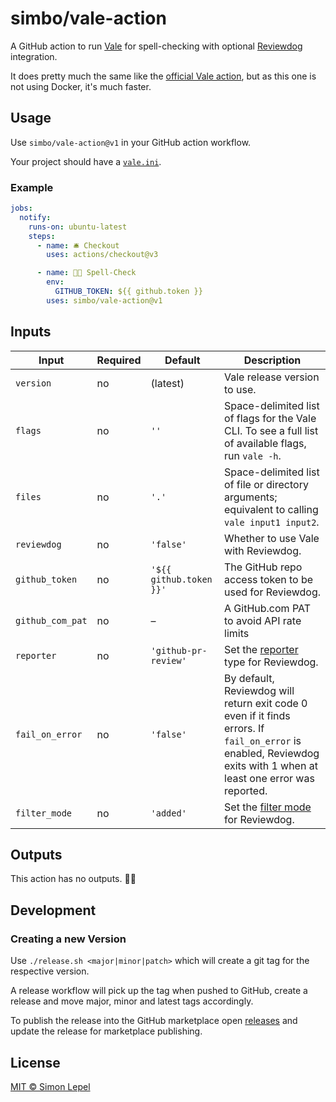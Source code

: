 # simbo/vale-action

A GitHub action to run [Vale](https://vale.sh/) for spell-checking with optional
[Reviewdog](https://github.com/reviewdog/reviewdog) integration.

It does pretty much the same like the [official Vale action](https://github.com/errata-ai/vale-action),
but as this one is not using Docker, it's much faster.

## Usage

Use `simbo/vale-action@v1` in your GitHub action workflow.

Your project should have a [`vale.ini`](https://vale.sh/docs/vale-cli/structure/).

### Example

```yml
jobs:
  notify:
    runs-on: ubuntu-latest
    steps:
      - name: 🛎 Checkout
        uses: actions/checkout@v3

      - name: 🧑‍🏫 Spell-Check
        env:
          GITHUB_TOKEN: ${{ github.token }}
        uses: simbo/vale-action@v1
```

## Inputs

| Input            | Required | Default                 | Description                                                                                                                                                        |
| ---------------- | -------- | ----------------------- | ------------------------------------------------------------------------------------------------------------------------------------------------------------------ |
| `version`        | no       | (latest)                | Vale release version to use.                                                                                                                                       |
| `flags`          | no       | `''`                    | Space-delimited list of flags for the Vale CLI. To see a full list of available flags, run `vale -h`.                                                              |
| `files`          | no       | `'.'`                   | Space-delimited list of file or directory arguments; equivalent to calling `vale input1 input2`.                                                                   |
| `reviewdog`      | no       | `'false'`               | Whether to use Vale with Reviewdog.                                                                                                                                |
| `github_token`   | no       | `'${{ github.token }}'` | The GitHub repo access token to be used for Reviewdog.                                                                                                             |
| `github_com_pat` | no       | –                       | A GitHub.com PAT to avoid API rate limits                                                                                                                          |
| `reporter`       | no       | `'github-pr-review'`    | Set the [reporter](https://github.com/reviewdog/reviewdog#reporters) type for Reviewdog.                                                                           |
| `fail_on_error`  | no       | `'false'`               | By default, Reviewdog will return exit code 0 even if it finds errors. If `fail_on_error` is enabled, Reviewdog exits with 1 when at least one error was reported. |
| `filter_mode`    | no       | `'added'`               | Set the [filter mode](https://github.com/reviewdog/reviewdog#filter-mode) for Reviewdog.                                                                           |

## Outputs

This action has no outputs. 🤷‍♂️

## Development

### Creating a new Version

Use `./release.sh <major|minor|patch>` which will create a git tag for the
respective version.

A release workflow will pick up the tag when pushed to GitHub, create a release
and move major, minor and latest tags accordingly.

To publish the release into the GitHub marketplace open
[releases](https://github.com/simbo/vale-action/releases) and
update the release for marketplace publishing.

## License

[MIT &copy; Simon Lepel](http://simbo.mit-license.org/)

